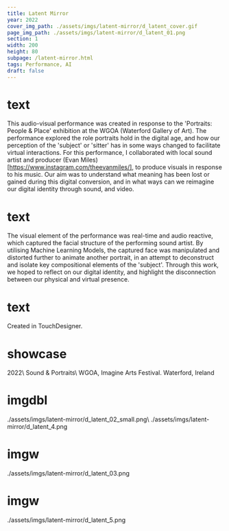 ```yaml
---
title: Latent Mirror
year: 2022
cover_img_path: ./assets/imgs/latent-mirror/d_latent_cover.gif
page_img_path: ./assets/imgs/latent-mirror/d_latent_01.png
section: 1
width: 200
height: 80
subpage: /latent-mirror.html
tags: Performance, AI
draft: false
---
```

# text
This audio-visual performance was created in response to the 'Portraits: People & Place' exhibition at the WGOA (Waterford Gallery of Art). The performance explored the role portraits hold in the digital age, and how our perception of the 'subject' or 'sitter' has in some ways changed to facilitate virtual interactions. For this performance, I collaborated with local sound artist and producer (Evan Miles)[https://www.instagram.com/theevanmiles/], to produce visuals in response to his music. Our aim was to understand what meaning has been lost or gained during this digital conversion, and in what ways can we reimagine our digital identity through sound, and video.
# text
The visual element of the performance was real-time and audio reactive, which captured the facial structure of the performing sound artist. By utilising Machine Learning Models, the captured face was manipulated and distorted further to animate another portrait, in an attempt to deconstruct and isolate key compositional elements of the 'subject'. Through this work, we hoped to reflect on our digital identity, and highlight the disconnection between our physical and virtual presence.
# text
Created in TouchDesigner.
# showcase
2022\ Sound & Portraits\ WGOA, Imagine Arts Festival. Waterford, Ireland
# imgdbl
./assets/imgs/latent-mirror/d_latent_02_small.png\ ./assets/imgs/latent-mirror/d_latent_4.png
# imgw
./assets/imgs/latent-mirror/d_latent_03.png
# imgw
./assets/imgs/latent-mirror/d_latent_5.png